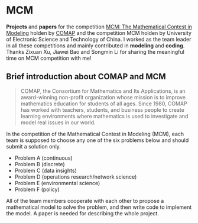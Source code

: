 # MCM
__Projects__ and __papers__ for the competition [MCM: The Mathematical Contest in Modeling](https://www.comap.com/undergraduate/contests/mcm/) holden by [COMAP](https://www.comap.com/about/who-we-are.html) and the competition MCM holden by University of Electronic Science and Technology of China. I worked as the team leader in all these competitions and mainly contributed in __modeling__ and __coding__. Thanks Zixuan Xu, Jiawei Bao and Songmin Li for sharing the meaningful time on MCM competition with me!

## Brief introduction about COMAP and MCM
> COMAP, the Consortium for Mathematics and Its Applications, is an award-winning non-profit organization whose mission is to improve mathematics education for students of all ages. Since 1980, COMAP has worked with teachers, students, and business people to create  learning environments where mathematics is used to investigate and model real issues in our world.

In the competition of the Mathematical Contest in Modeling (MCM), each team is supposed to choose any one of the six problems below and should submit a solution only. 
* Problem A (continuous)
* Problem B (discrete)
* Problem C (data insights)
* Problem D (operations research/network science)
* Problem E (environmental science)
* Problem F (policy)

All of the team members cooperate with each other to propose a mathematical model to solve the problem, and then write code to implement the model. A paper is needed for describing the whole project.

